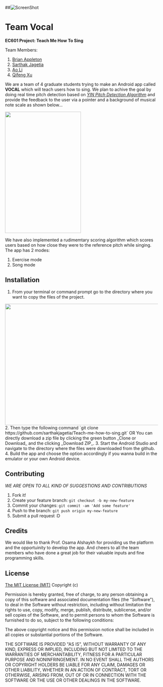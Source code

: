 ##![ScreenShot](https://www.bu.edu/brand/files/2012/10/master_logo.gif)
# Team Vocal
**EC601 Project: Teach Me How To Sing**

Team Members:

1. [Brian Appleton](https://github.com/appletonbrian)
2. [Sarthak Jagetia](https://github.com/sarthakjagetia)
3. [Ao Li](https://github.com/mhuimie)
4. [Qifeng Xu](https://github.com/QifengXu)


We are a team of 4 graduate students trying to make an Android app called **VOCAL** which will teach users how to sing.
We plan to achive the goal by doing real time pitch detection based on *[YIN Pitch Detection Algorithm](http://audition.ens.fr/adc/pdf/2002_JASA_YIN.pdf)* and provide the feedback to the user via a pointer and a background of musical note scale as shown below...

<img src="https://github.com/sarthakjagetia/Teach-me-how-to-sing/blob/images/Screenshot_1481491567.png" width="250" height="400" />

We have also implemented a rudimemtary scoring algorithm which scores users based on how close they were to the reference pitch while singing.
The app has 2 modes: 
1. Exercise mode
2. Song mode

## Installation
1. From your terminal or command prompt go to the directory where you want to copy the files of the project.
<img src="https://github.com/sarthakjagetia/Teach-me-how-to-sing/blob/images/Screen%20Shot%202016-12-11%20at%2015.07.50.png" width="700" height="400" />
2. Then type the following command `git clone https://github.com/sarthakjagetia/Teach-me-how-to-sing.git`
                                        OR
You can directly download a zip file by clicking the green button _Clone or Download_ and the clicking _Download ZIP_.
3. Start the Android Studio and navigate to the directory where the files were downloaded from the github.
4. Build the app and choose the option accordingly if you wanna build in the emulator or your own Android device.

## Contributing
*WE ARE OPEN TO ALL KIND OF SUGGESTIONS AND CONTRIBUTIONS*

1. Fork it!
2. Create your feature branch: `git checkout -b my-new-feature`
3. Commit your changes: `git commit -am 'Add some feature'`
4. Push to the branch: `git push origin my-new-feature`
5. Submit a pull request :D

## Credits
We would like to thank Prof. Osama Alshaykh for providing us the platform and the opportuinity to develop the app.
And cheers to all the team members who have done a great job for their valuable inputs and fine programming skills.

## License
[The MIT License (MIT)](https://opensource.org/licenses/mit-license.php)
Copyright (c) <year> <copyright holders>

Permission is hereby granted, free of charge, to any person obtaining a copy of this software and associated documentation files (the "Software"), to deal in the Software without restriction, including without limitation the rights to use, copy, modify, merge, publish, distribute, sublicense, and/or sell copies of the Software, and to permit persons to whom the Software is furnished to do so, subject to the following conditions:

The above copyright notice and this permission notice shall be included in all copies or substantial portions of the Software.

THE SOFTWARE IS PROVIDED "AS IS", WITHOUT WARRANTY OF ANY KIND, EXPRESS OR IMPLIED, INCLUDING BUT NOT LIMITED TO THE WARRANTIES OF MERCHANTABILITY, FITNESS FOR A PARTICULAR PURPOSE AND NONINFRINGEMENT. IN NO EVENT SHALL THE AUTHORS OR COPYRIGHT HOLDERS BE LIABLE FOR ANY CLAIM, DAMAGES OR OTHER LIABILITY, WHETHER IN AN ACTION OF CONTRACT, TORT OR OTHERWISE, ARISING FROM, OUT OF OR IN CONNECTION WITH THE SOFTWARE OR THE USE OR OTHER DEALINGS IN THE SOFTWARE.
